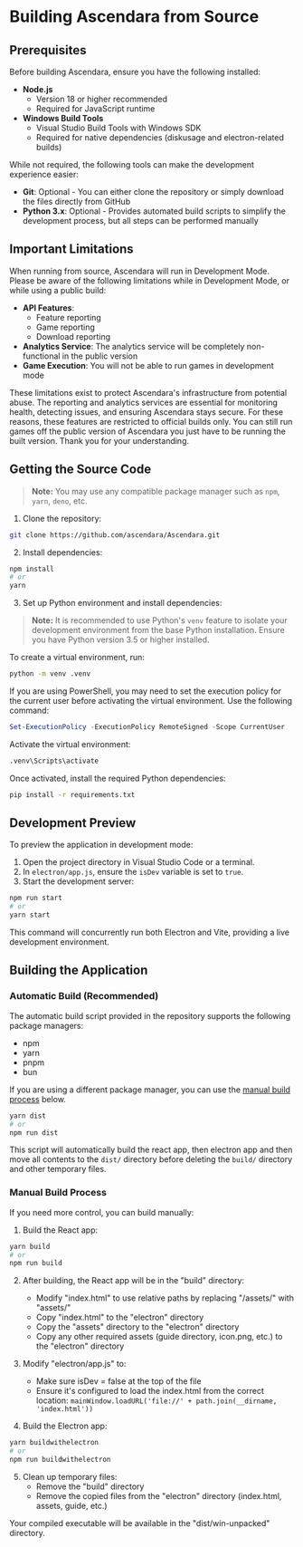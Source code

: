 # Building Ascendara from Source

## Prerequisites

Before building Ascendara, ensure you have the following installed:

- **Node.js**
  - Version 18 or higher recommended
  - Required for JavaScript runtime
- **Windows Build Tools**
  - Visual Studio Build Tools with Windows SDK
  - Required for native dependencies (diskusage and electron-related builds)

While not required, the following tools can make the development experience easier:

- **Git**: Optional - You can either clone the repository or simply download the files directly from GitHub
- **Python 3.x**: Optional - Provides automated build scripts to simplify the development process, but all steps can be performed manually

## Important Limitations

When running from source, Ascendara will run in Development Mode. Please be aware of the following limitations
while in Development Mode, or while using a public build:

- **API Features**:
  - Feature reporting
  - Game reporting
  - Download reporting
- **Analytics Service**: The analytics service will be completely non-functional in the public version
- **Game Execution**: You will not be able to run games in development mode

These limitations exist to protect Ascendara's infrastructure from potential abuse. The reporting and analytics services are essential for monitoring health, detecting issues, and ensuring Ascendara stays secure. For these reasons, these features are restricted to official builds only. You can still run games off the public version of Ascendara you just have to be running the built version. Thank you for your understanding.

## Getting the Source Code
   > **Note:** You may use any compatible package manager such as `npm`, `yarn`, `deno`, etc.

1. Clone the repository:

```bash
git clone https://github.com/ascendara/Ascendara.git
```

2. Install dependencies:

```bash
npm install
# or
yarn
```

3. Set up Python environment and install dependencies:

> **Note:** It is recommended to use Python's `venv` feature to isolate your development environment from the base Python installation. Ensure you have Python version 3.5 or higher installed.

To create a virtual environment, run:

```bash
python -m venv .venv
```

If you are using PowerShell, you may need to set the execution policy for the current user before activating the virtual environment. Use the following command:

```ps1
Set-ExecutionPolicy -ExecutionPolicy RemoteSigned -Scope CurrentUser
```

Activate the virtual environment:

```cmd
.venv\Scripts\activate
```

Once activated, install the required Python dependencies:

```bash
pip install -r requirements.txt
```

## Development Preview

To preview the application in development mode:

1. Open the project directory in Visual Studio Code or a terminal.
2. In `electron/app.js`, ensure the `isDev` variable is set to `true`.
3. Start the development server:

```bash
npm run start
# or
yarn start
```

This command will concurrently run both Electron and Vite, providing a live development environment.

## Building the Application

### Automatic Build (Recommended)

The automatic build script provided in the repository supports the following package managers:

- npm
- yarn
- pnpm
- bun

If you are using a different package manager, you can use the [manual build process](#manual-build-process) below.

```bash
yarn dist
# or
npm run dist
```

This script will automatically build the react app, then electron app and then move all contents to the `dist/` directory before deleting the `build/` directory and other temporary files.

### Manual Build Process

If you need more control, you can build manually:

1. Build the React app:

```bash
yarn build
# or
npm run build
```

2. After building, the React app will be in the "build" directory:

   - Modify "index.html" to use relative paths by replacing "/assets/" with "assets/"
   - Copy "index.html" to the "electron" directory
   - Copy the "assets" directory to the "electron" directory
   - Copy any other required assets (guide directory, icon.png, etc.) to the "electron" directory

3. Modify "electron/app.js" to:

   - Make sure isDev = false at the top of the file
   - Ensure it's configured to load the index.html from the correct location:
     `mainWindow.loadURL('file://' + path.join(__dirname, 'index.html'))`

4. Build the Electron app:

```bash
yarn buildwithelectron
# or
npm run buildwithelectron
```

5. Clean up temporary files:
   - Remove the "build" directory
   - Remove the copied files from the "electron" directory (index.html, assets, guide, etc.)

Your compiled executable will be available in the "dist/win-unpacked" directory.
